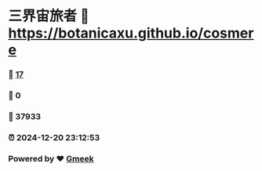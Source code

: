 # 三界宙旅者 :link: https://botanicaxu.github.io/cosmere 
### :page_facing_up: [17](https://botanicaxu.github.io/cosmere/tag.html) 
### :speech_balloon: 0 
### :hibiscus: 37933 
### :alarm_clock: 2024-12-20 23:12:53 
### Powered by :heart: [Gmeek](https://github.com/Meekdai/Gmeek)
